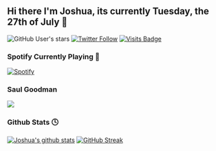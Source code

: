 ## Hi there I'm Joshua, its currently Tuesday, the 27th of July 👋

![GitHub User's stars](https://img.shields.io/github/stars/joshua-noakes1?label=Github%20Stars&style=for-the-badge)
[![Twitter Follow](https://img.shields.io/twitter/follow/jokeryoda2345?color=1DA1F2&logo=twitter&style=for-the-badge)](https://twitter.com/intent/follow?original_referer=https%3A%2F%2Fgithub.com%2Fjoshua-noakes1&screen_name=jokeryoda2345)
[![Visits Badge](https://badges.pufler.dev/visits/joshua-noakes1/joshua-noakes1?style=for-the-badge)](https://joshuanoakes.co.uk)

### Spotify Currently Playing 🎵
[![Spotify](https://novatorem-sigma-vert.vercel.app/api/spotify)](https://spotify.joshuanoakes.co.uk)

### Saul Goodman
![](https://github.com/Joshua-Noakes1/Lake-CDN/blob/master/CDN/Other%20Repos/joshua-noakes1/tenor%20(3).gif?raw=true)

### Github Stats 🕓
[![Joshua's github stats](https://github-readme-stats-joshuanoakes1.vercel.app/api?username=joshua-noakes1&show_icons=true&theme=radical)](https://github.com/joshua-noakes1?tab=repositories)
[![GitHub Streak](https://github-readme-streak-stats.herokuapp.com?user=joshua-noakes1&theme=radical)](https://github.com/joshua-noakes1?tab=repositories)
